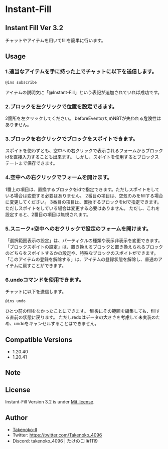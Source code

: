 # Instant-Fill

## Instant Fill Ver 3.2

チャットやアイテムを用いてfillを簡単に行います。

## Usage

### 1.適当なアイテムを手に持った上でチャットに以下を送信します。

```
@ins subscribe
```
アイテムの説明文に「@Instant-Fill」という表記が追加されていれば成功です。

### 2.ブロックを左クリックで位置を設定できます。

2箇所を左クリックしてください。
beforeEventのためNBTが失われる危険性はありません。

### 3.ブロックを右クリックでブロックをスポイトできます。

スポイトを使わずとも、空中への右クリックで表示されるフォームからブロックidを直接入力することも出来ます。
しかし、スポイトを使用するとブロックステートまで保存できます。

### 4.空中への右クリックでフォームを開けます。

1番上の項目は、置換するブロックをidで指定できます。ただしスポイトをしている場合は変更する必要はありません。
2番目の項目は、空気のみをfillする場合に変更してください。
3番目の項目は、置換するブロックをidで指定できます。ただしスポイトをしている場合は変更する必要はありません。
ただし、これを設定すると、2番目の項目は無視されます。

### 5.スニーク+空中への右クリックで設定のフォームを開けます。

「選択範囲表示の設定」は、パーティクルの種類や表示非表示を変更できます。
「ブロックスポイトの設定」は、置き換えるブロックと置き換えられるブロックのどちらをスポイトするかの設定や、特殊なブロックのスポイトができます。
「このアイテムの登録を解除する」は、アイテムの登録状態を解除し、普通のアイテムに戻すことができます。

### 6.undoコマンドを使用できます。

チャットに以下を送信します。
```
@ins undo
```
ひとつ前のfillをなかったことにできます。
fill後にその範囲を編集しても、fillする直前の状態に戻ります。
ただしredoはデータの大きさを考慮して未実装のため、undoをキャンセルすることはできません。

## Compatible Versions

- 1.20.40
- 1.20.41

## Note

## License

Instant-Fill Version 3.2 is under [Mit license](https://en.wikipedia.org/wiki/MIT_License).

## Author

- [Takenoko-II](https://github.com/Takenoko-II)
- Twitter: https://twitter.com/Takenoko_4096
- Discord: takenoko_4096 | たけのこII#1119
